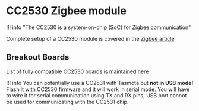 # CC2530 Zigbee module

!!! info "The CC2530 is a system-on-chip (SoC) for Zigbee communication"

Complete setup of a CC2530 module is covered in the [Zigbee article](Zigbee)

## Breakout Boards
List of fully compatible CC2530 boards is [maintained here](https://zigbee.blakadder.com/zigbee2tasmota.html)


!!! info
    You can potentially use a CC2531 with Tasmota but **not in USB mode!** Flash it with CC2530 firmware and it will work in serial mode. You will have to wire it for serial communication using TX and RX pins, USB port cannot be used for communicating with the CC2531 chip.

